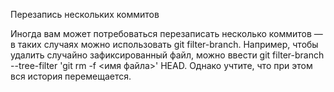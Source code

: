 Перезапись нескольких коммитов

Иногда вам может потребоваться перезаписать несколько коммитов — в таких случаях можно использовать git filter-branch. Например, чтобы удалить случайно зафиксированный файл, можно ввести git filter-branch --tree-filter 'git rm -f <имя файла>' HEAD. Однако учтите, что при этом вся история перемещается.
